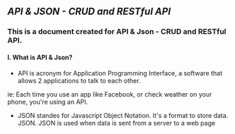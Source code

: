 ## ***API & JSON - CRUD and RESTful API***

### This is a document created for API & Json - CRUD and RESTful API. 

#### I. What is API & Json?

- API is acronym for Application Programming Interface, a software that allows 2 applications to talk to each other. 

ie: Each time you use an app like Facebook, or check weather on your phone, you're using an API.

- JSON standes for Javascript Object Notation. It's a format to store data. JSON. JSON is used when data is sent from a server to a web page
